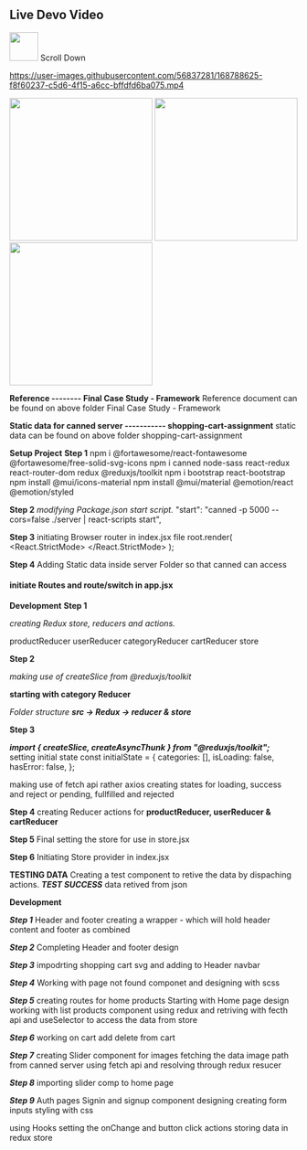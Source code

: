 ## Live Devo Video

<img src="https://user-images.githubusercontent.com/56837281/168781306-ba3ebe19-c11e-469f-b8d4-0208cdafdf56.png" height="50">
Scroll Down

https://user-images.githubusercontent.com/56837281/168788625-f8f60237-c5d6-4f15-a6cc-bffdfd6ba075.mp4

<p float="left">
 <img src="https://user-images.githubusercontent.com/56837281/168780586-27931e9e-d2ca-4cf3-b709-efd6c633dfd5.jpg" height="250">
 <img src="https://user-images.githubusercontent.com/56837281/168780731-a5934f71-a336-42d8-b290-73608b69c56e.jpg" height="250">
 <img src="https://user-images.githubusercontent.com/56837281/168780471-257e2a90-2460-4b42-8cb3-6a61d3276cc5.jpg" height="250">
</p>

**Reference -------- Final Case Study - Framework**
Reference document can be found on above folder Final Case Study - Framework

**Static data for canned server ----------- shopping-cart-assignment**
static data can be found on above folder shopping-cart-assignment

**Setup Project**
**Step 1**
npm i @fortawesome/react-fontawesome @fortawesome/free-solid-svg-icons
npm i canned node-sass react-redux react-router-dom redux @reduxjs/toolkit
npm i bootstrap react-bootstrap
npm install @mui/icons-material
npm install @mui/material @emotion/react @emotion/styled

**Step 2**
_modifying Package.json start script._
"start": "canned -p 5000 --cors=false ./server | react-scripts start",

**Step 3**
initiating Browser router in index.jsx file
root.render(
<React.StrictMode>
<BrowserRouter>
<App />
</BrowserRouter>
</React.StrictMode>
);

**Step 4**
Adding Static data inside server Folder so that canned can access

#### initiate Routes and route/switch in app.jsx

**Development**
**Step 1**

_creating Redux store, reducers and actions._

productReducer
userReducer
categoryReducer
cartReducer
store

**Step 2**

_making use of createSlice from @reduxjs/toolkit_

**starting with category Reducer**

_Folder structure_
**_src -> Redux -> reducer & store_**

**Step 3**

**_import { createSlice, createAsyncThunk } from "@reduxjs/toolkit";_**
setting initial state
const initialState = {
categories: [],
isLoading: false,
hasError: false,
};

making use of fetch api rather axios
creating states for loading, success and reject or pending, fullfilled and rejected

**Step 4**
creating Reducer actions for
**productReducer, userReducer & cartReducer**

**Step 5**
Final setting the store for use in store.jsx

**Step 6**
Initiating Store provider in index.jsx

**TESTING DATA**
Creating a test component to retive the data by dispaching actions.
**_TEST SUCCESS_**
data retived from json

**Development**

**_Step 1_**
Header and footer
creating a wrapper - which will hold header content and footer as combined

**_Step 2_**
Completing Header and footer design

**_Step 3_**
impodrting shopping cart svg and adding to Header navbar

**_Step 4_**
Working with page not found componet and designing with scss

**_Step 5_**
creating routes for home products
Starting with Home page design
working with list products component using redux and retriving with fecth api and useSelector to access the data from store

**_Step 6_**
working on cart add delete from cart

**_Step 7_**
creating Slider component for images
fetching the data image path from canned server using fetch api and resolving through redux resucer

**_Step 8_**
importing slider comp to home page

**_Step 9_**
Auth pages
Signin and signup component
designing
creating form inputs
styling with css

using Hooks setting the onChange and button click actions
storing data in redux store
